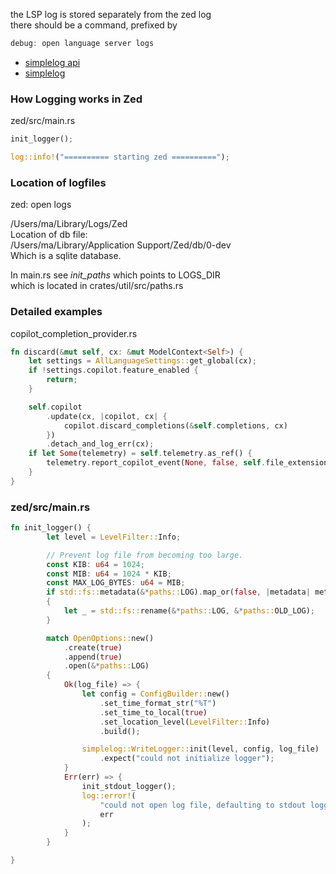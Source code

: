 

the LSP log is stored separately from the zed log   
there should be a command, prefixed by

```rust
debug: open language server logs
```

- [simplelog api](https://docs.rs/simplelog/0.12.2/simplelog/)
- [simplelog](https://github.com/drakulix/simplelog.rs)

### How Logging works in Zed

zed/src/main.rs

```rust
init_logger();

log::info!("========== starting zed ==========");
```

### Location of logfiles

zed: open logs

/Users/ma/Library/Logs/Zed   
Location of db file:   
/Users/ma/Library/Application Support/Zed/db/0-dev   
Which is a sqlite database.

In main.rs see *init_paths* which points to LOGS_DIR   
which is located in crates/util/src/paths.rs


### Detailed examples

copilot_completion_provider.rs

```rust
fn discard(&mut self, cx: &mut ModelContext<Self>) {
    let settings = AllLanguageSettings::get_global(cx);
    if !settings.copilot.feature_enabled {
        return;
    }

    self.copilot
        .update(cx, |copilot, cx| {
            copilot.discard_completions(&self.completions, cx)
        })
        .detach_and_log_err(cx);
    if let Some(telemetry) = self.telemetry.as_ref() {
        telemetry.report_copilot_event(None, false, self.file_extension.clone());
    }
}
```

### zed/src/main.rs

```rust
fn init_logger() {
        let level = LevelFilter::Info;

        // Prevent log file from becoming too large.
        const KIB: u64 = 1024;
        const MIB: u64 = 1024 * KIB;
        const MAX_LOG_BYTES: u64 = MIB;
        if std::fs::metadata(&*paths::LOG).map_or(false, |metadata| metadata.len() > MAX_LOG_BYTES)
        {
            let _ = std::fs::rename(&*paths::LOG, &*paths::OLD_LOG);
        }

        match OpenOptions::new()
            .create(true)
            .append(true)
            .open(&*paths::LOG)
        {
            Ok(log_file) => {
                let config = ConfigBuilder::new()
                    .set_time_format_str("%T")
                    .set_time_to_local(true)
                    .set_location_level(LevelFilter::Info)
                    .build();

                simplelog::WriteLogger::init(level, config, log_file)
                    .expect("could not initialize logger");
            }
            Err(err) => {
                init_stdout_logger();
                log::error!(
                    "could not open log file, defaulting to stdout logging: {}",
                    err
                );
            }
        }

}
```
